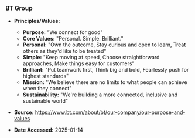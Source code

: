 ### BT Group

- **Principles/Values:**
  - **Purpose:** "We connect for good"
  - **Core Values:** "Personal. Simple. Brilliant."
  - **Personal:** "Own the outcome, Stay curious and open to learn, Treat others as they'd like to be treated"
  - **Simple:** "Keep moving at speed, Choose straightforward approaches, Make things easy for customers"
  - **Brilliant:** "Put teamwork first, Think big and bold, Fearlessly push for highest standards"
  - **Mission:** "We believe there are no limits to what people can achieve when they connect"
  - **Sustainability:** "We're building a more connected, inclusive and sustainable world"

- **Source:** https://www.bt.com/about/bt/our-company/our-purpose-and-values
- **Date Accessed:** 2025-01-14